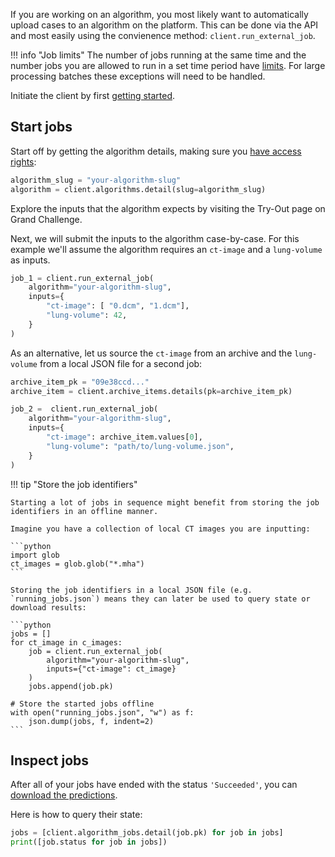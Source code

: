 If you are working on an algorithm, you most likely want to automatically upload cases to an algorithm on the platform. This can be done via the API and most easily using the convienence method: `client.run_external_job`.

!!! info "Job limits"
    The number of jobs running at the same time and the number jobs you are allowed to run in a set time period have [limits](https://grand-challenge.org/documentation/try-out-your-algorithm/#credits). For large processing batches these exceptions will need to be handled.

Initiate the client by first [getting started](../getting-started.md).

## Start jobs

Start off by getting the algorithm details, making sure you [have access rights](../getting-started.md#access-rights):

```Python
algorithm_slug = "your-algorithm-slug"
algorithm = client.algorithms.detail(slug=algorithm_slug)
```

Explore the inputs that the algorithm expects by visiting the Try-Out page on Grand Challenge.



Next, we will submit the inputs to the algorithm case-by-case. For this example we'll assume the algorithm requires an `ct-image` and a `lung-volume` as inputs.

```python
job_1 = client.run_external_job(
    algorithm="your-algorithm-slug",
    inputs={
        "ct-image": [ "0.dcm", "1.dcm"],
        "lung-volume": 42,
    }
)
```

As an alternative, let us source the `ct-image` from an archive and the `lung-volume` from a local JSON file for a second job:

```python
archive_item_pk = "09e38ccd..."
archive_item = client.archive_items.details(pk=archive_item_pk)

job_2 =  client.run_external_job(
    algorithm="your-algorithm-slug",
    inputs={
        "ct-image": archive_item.values[0],
        "lung-volume": "path/to/lung-volume.json",
    }
)
```

!!! tip "Store the job identifiers"

    Starting a lot of jobs in sequence might benefit from storing the job identifiers in an offline manner.

    Imagine you have a collection of local CT images you are inputting:

    ```python
    import glob
    ct_images = glob.glob("*.mha")
    ```

    Storing the job identifiers in a local JSON file (e.g. `running_jobs.json`) means they can later be used to query state or download results:

    ```python
    jobs = []
    for ct_image in c_images:
        job = client.run_external_job(
            algorithm="your-algorithm-slug",
            inputs={"ct-image": ct_image}
        )
        jobs.append(job.pk)

    # Store the started jobs offline
    with open("running_jobs.json", "w") as f:
        json.dump(jobs, f, indent=2)
    ```

## Inspect jobs
After all of your jobs have ended with the status `'Succeeded'`, you can [download the predictions](../algorithm/download_algorithm_predictions.md).

Here is how to query their state:

```python
jobs = [client.algorithm_jobs.detail(job.pk) for job in jobs]
print([job.status for job in jobs])
```
